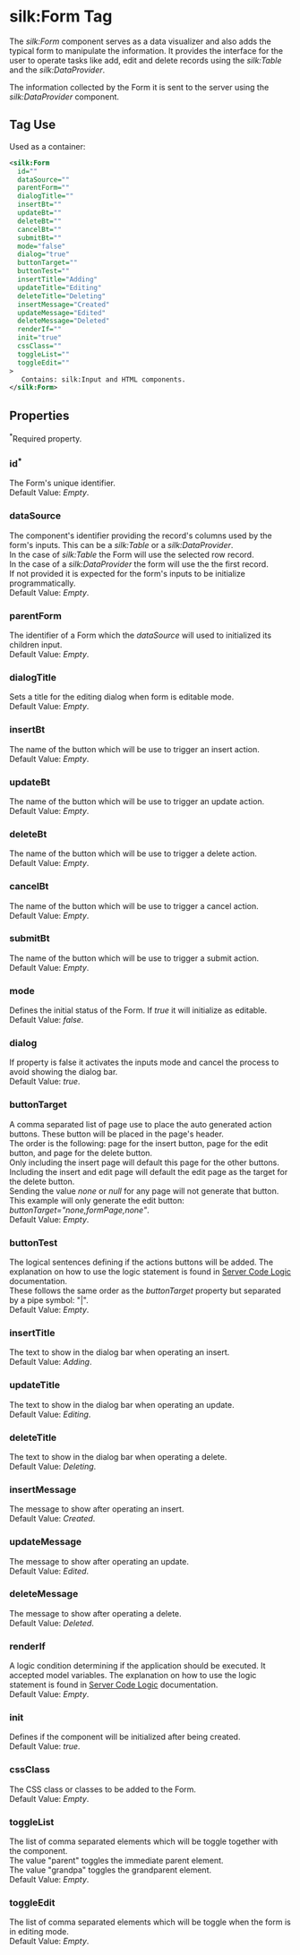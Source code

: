 # silk:Form Tag
The *silk:Form* component serves as a data visualizer and also adds the typical form to manipulate the information. It provides the interface for the user to operate tasks like add, edit and delete records using the *silk:Table* and the *silk:DataProvider*.

The information collected by the Form it is sent to the server using the *silk:DataProvider* component.

## Tag Use
Used as a container:
```xml
<silk:Form
  id=""
  dataSource=""
  parentForm=""
  dialogTitle=""
  insertBt=""
  updateBt=""
  deleteBt=""
  cancelBt=""
  submitBt=""
  mode="false"
  dialog="true"
  buttonTarget=""
  buttonTest=""
  insertTitle="Adding"
  updateTitle="Editing"
  deleteTitle="Deleting"
  insertMessage="Created"
  updateMessage="Edited"
  deleteMessage="Deleted"
  renderIf=""
  init="true"
  cssClass=""
  toggleList=""
  toggleEdit=""
>
   Contains: silk:Input and HTML components.
</silk:Form>
```

## Properties 
<sup>*</sup>Required property.
### id<sup>*</sup>
The Form's unique identifier.<br>Default Value: *Empty*.
### dataSource
The component's identifier providing the record's columns used by the form's inputs. This can be a *silk:Table* or a *silk:DataProvider*.<br>In the case of *silk:Table* the Form will use the selected row record.<br>In the case of a *silk:DataProvider* the form will use the the first record.<br>If not provided it is expected for the form's inputs to be initialize programmatically.<br>Default Value: *Empty*.
### parentForm
The identifier of a Form which the *dataSource* will used to initialized its children input.<br>Default Value: *Empty*.
### dialogTitle
Sets a title for the editing dialog when form is editable mode.<br>Default Value: *Empty*.
### insertBt
The name of the button which will be use to trigger an insert action.<br>Default Value: *Empty*.
### updateBt
The name of the button which will be use to trigger an update action.<br>Default Value: *Empty*.
### deleteBt
The name of the button which will be use to trigger a delete action.<br>Default Value: *Empty*.
### cancelBt
The name of the button which will be use to trigger a cancel action.<br>Default Value: *Empty*.
### submitBt
The name of the button which will be use to trigger a submit action.<br>Default Value: *Empty*.
### mode
Defines the initial status of the Form. If *true* it will initialize as editable.<br>Default Value: *false*.
### dialog
If property is false it activates the inputs mode and cancel the process to avoid showing the dialog bar.<br>Default Value: *true*.
### buttonTarget
A comma separated list of page use to place the auto generated action buttons. These button will be placed in the page's header.<br>The order is the following: page for the insert button, page for the edit button, and page for the delete button.<br>Only including the insert page will default this page for the other buttons.<br>Including the insert and edit page will default the edit page as the target for the delete button.<br>Sending the value *none* or *null* for any page will not generate that button.<br>This example will only generate the edit button: *buttonTarget="none,formPage,none"*.<br>Default Value: *Empty*.
### buttonTest
The logical sentences defining if the actions buttons will be added. The explanation on how to use the logic statement is found in <a href="how_to/server_code_logic.md">Server Code Logic</a> documentation.<br>These follows the same order as the *buttonTarget* property but separated by a pipe symbol: "|".<br>Default Value: *Empty*.
### insertTitle
The text to show in the dialog bar when operating an insert.<br>Default Value: *Adding*.
### updateTitle
The text to show in the dialog bar when operating an update.<br>Default Value: *Editing*.
### deleteTitle
The text to show in the dialog bar when operating a delete.<br>Default Value: *Deleting*.
### insertMessage
The message to show after operating an insert.<br>Default Value: *Created*.
### updateMessage
The message to show after operating an update.<br>Default Value: *Edited*.
### deleteMessage
The message to show after operating a delete.<br>Default Value: *Deleted*.
### renderIf
A logic condition determining if the application should be executed. It accepted model variables. The explanation on how to use the logic statement is found in <a href="how_to/server_code_logic.md">Server Code Logic</a> documentation.<br>Default Value: *Empty*.
### init
Defines if the component will be initialized after being created.<br>Default Value: *true*.
### cssClass
The CSS class or classes to be added to the Form.<br>Default Value: *Empty*.
### toggleList
The list of comma separated elements which will be toggle together with the component.<br>The value "parent" toggles the immediate parent element.<br>The value "grandpa" toggles the grandparent element.<br>Default Value: *Empty*.
### toggleEdit
The list of comma separated elements which will be toggle when the form is in editing mode.<br>Default Value: *Empty*.
